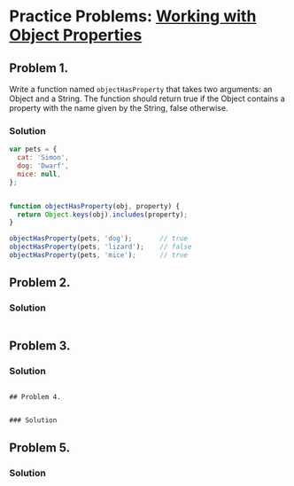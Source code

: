# Practice Problems: [Working with Object Properties](https://launchschool.com/lessons/0539330a/assignments/b95a1315)


## Problem 1.
Write a function named `objectHasProperty` that takes two arguments: an Object and a String. The function should return true if the Object contains a property with the name given by the String, false otherwise.

### Solution

```javascript
var pets = {
  cat: 'Simon',
  dog: 'Dwarf',
  mice: null,
};


function objectHasProperty(obj, property) {
  return Object.keys(obj).includes(property);
}

objectHasProperty(pets, 'dog');       // true
objectHasProperty(pets, 'lizard');    // false
objectHasProperty(pets, 'mice');      // true
```

## Problem 2.



### Solution

```javascript
```
## Problem 3.

### Solution

```

## Problem 4.


### Solution

```
## Problem 5.


### Solution

```
